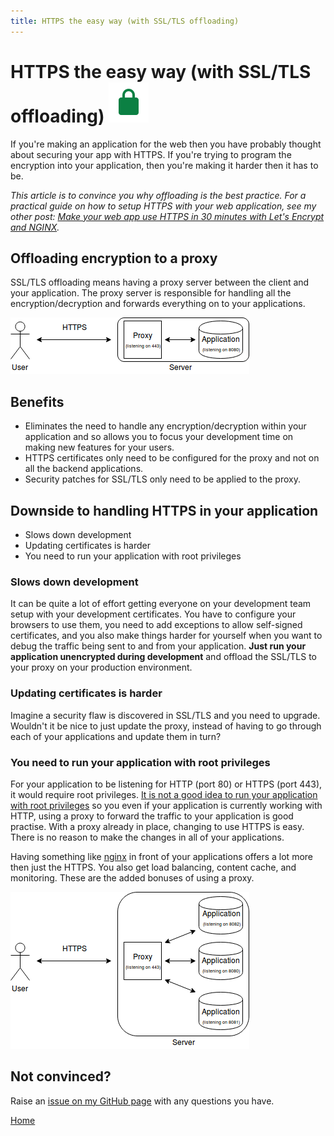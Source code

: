 ```yaml
---
title: HTTPS the easy way (with SSL/TLS offloading)
---
```


# HTTPS the easy way (with SSL/TLS offloading) ![](/assets/Lock.svg)
If you're making an application for the web then you have probably thought about securing your app with HTTPS. If you're trying to program the encryption into your application, then you're making it harder then it has to be.

_This article is to convince you why offloading is the best practice. For a practical guide on how to setup HTTPS with your web application, see my other post: [Make your web app use HTTPS in 30 minutes with Let's Encrypt and NGINX](/2018/01/20/Make-your-web-app-use-HTTPS-in-30-minutes)._

## Offloading encryption to a proxy
SSL/TLS offloading means having a proxy server between the client and your application. The proxy server is responsible for handling all the encryption/decryption and forwards everything on to your applications.

![](/assets/encryption_offloading.png)

## Benefits

  * Eliminates the need to handle any encryption/decryption within your application and so allows you to focus your development time on making new features for your users.
  * HTTPS certificates only need to be configured for the proxy and not on all the backend applications.
  * Security patches for SSL/TLS only need to be applied to the proxy.

## Downside to handling HTTPS in your application

  * Slows down development
  * Updating certificates is harder
  * You need to run your application with root privileges

### Slows down development
It can be quite a lot of effort getting everyone on your development team setup with your development certificates. You have to configure your browsers to use them, you need to add exceptions to allow self-signed certificates, and you also make things harder for yourself when you want to debug the traffic being sent to and from your application. **Just run your application unencrypted during development** and offload the SSL/TLS to your proxy on your production environment.

### Updating certificates is harder
Imagine a security flaw is discovered in SSL/TLS and you need to upgrade. Wouldn't it be nice to just update the proxy, instead of having to go through each of your applications and update them in turn?

### You need to run your application with root privileges
For your application to be listening for HTTP (port 80) or HTTPS (port 443), it would require root privileges. [It is not a good idea to run your application with root privileges](http://bencane.com/2012/02/20/why-you-should-avoid-running-applications-as-root/) so you even if your application is currently working with HTTP, using a proxy to forward the traffic to your application is good practise. With a proxy already in place, changing to use HTTPS is easy. There is no reason to make the changes in all of your applications.

Having something like [nginx](https://www.nginx.com/resources/wiki/start/) in front of your applications offers a lot more then just the HTTPS. You also get load balancing, content cache, and monitoring. These are the added bonuses of using a proxy.

![](/assets/encryption_offloading_other.png)

## Not convinced?
Raise an [issue on my GitHub page](https://github.com/calum/calum.github.io/issues) with any questions you have.

[Home](/)
